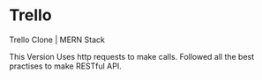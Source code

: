 # Trello
Trello Clone | MERN Stack

This Version Uses http requests to make calls. 
Followed all the best practises to make RESTful API.
